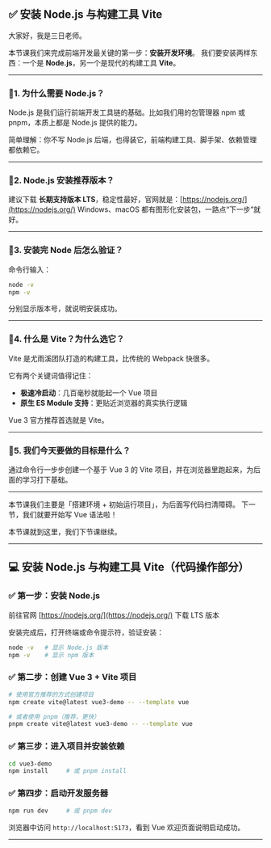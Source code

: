 ## ✅ 安装 Node.js 与构建工具 Vite

大家好，我是三日老师。

本节课我们来完成前端开发最关键的第一步：**安装开发环境**。
我们要安装两样东西：一个是 **Node.js**，另一个是现代的构建工具 **Vite**。

---

### 🔹1. 为什么需要 Node.js？

Node.js 是我们运行前端开发工具链的基础。比如我们用的包管理器 npm 或 pnpm，本质上都是 Node.js 提供的能力。

简单理解：你不写 Node.js 后端，也得装它，前端构建工具、脚手架、依赖管理都依赖它。

---

### 🔹2. Node.js 安装推荐版本？

建议下载 **长期支持版本 LTS**，稳定性最好，官网就是：[https://nodejs.org/](https://nodejs.org/)
Windows、macOS 都有图形化安装包，一路点“下一步”就好。

---

### 🔹3. 安装完 Node 后怎么验证？

命令行输入：

```bash
node -v
npm -v
```

分别显示版本号，就说明安装成功。

---

### 🔹4. 什么是 Vite？为什么选它？

Vite 是尤雨溪团队打造的构建工具，比传统的 Webpack 快很多。

它有两个关键词值得记住：

* **极速冷启动**：几百毫秒就能起一个 Vue 项目
* **原生 ES Module 支持**：更贴近浏览器的真实执行逻辑

Vue 3 官方推荐首选就是 Vite。

---

### 🔹5. 我们今天要做的目标是什么？

通过命令行一步步创建一个基于 Vue 3 的 Vite 项目，并在浏览器里跑起来，为后面的学习打下基础。

---

本节课我们主要是「搭建环境 + 初始运行项目」，为后面写代码扫清障碍。
下一节，我们就要开始写 Vue 语法啦！

本节课就到这里，我们下节课继续。

---

## 💻 安装 Node.js 与构建工具 Vite（代码操作部分）

### ✅ 第一步：安装 Node.js

前往官网 [https://nodejs.org/](https://nodejs.org/) 下载 LTS 版本

安装完成后，打开终端或命令提示符，验证安装：

```bash
node -v   # 显示 Node.js 版本
npm -v    # 显示 npm 版本
```

### ✅ 第二步：创建 Vue 3 + Vite 项目

```bash
# 使用官方推荐的方式创建项目
npm create vite@latest vue3-demo -- --template vue

# 或者使用 pnpm（推荐，更快）
pnpm create vite@latest vue3-demo -- --template vue
```

### ✅ 第三步：进入项目并安装依赖

```bash
cd vue3-demo
npm install     # 或 pnpm install
```

### ✅ 第四步：启动开发服务器

```bash
npm run dev     # 或 pnpm dev
```

浏览器中访问 `http://localhost:5173`，看到 Vue 欢迎页面说明启动成功。

---
